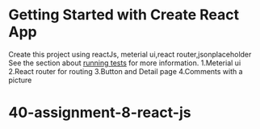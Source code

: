 # Getting Started with Create React App

Create this project using reactJs, meterial ui,react router,jsonplaceholder
See the section about [running tests](https://github.com/shamolmojumder/40-assignment-8-react-js) for more information.
1.Meterial ui
2.React router for routing
3.Button and Detail page 
4.Comments with a picture


# 40-assignment-8-react-js
